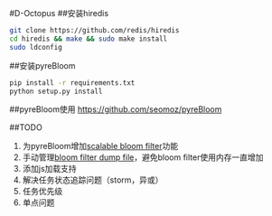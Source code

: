 #D-Octopus
##安装hiredis
```bash
git clone https://github.com/redis/hiredis
cd hiredis && make && sudo make install
sudo ldconfig
```

##安装pyreBloom
```bash
pip install -r requirements.txt
python setup.py install
```

##pyreBloom使用
https://github.com/seomoz/pyreBloom


##TODO
1. 为pyreBloom增加[scalable bloom filter](http://gsd.di.uminho.pt/members/cbm/ps/dbloom.pdf)功能
2. 手动管理[bloom filter dump file](https://github.com/seomoz/pyreBloom)，避免bloom filter使用内存一直增加
3. 添加js加载支持
4. 解决任务状态追踪问题（storm，异或）
5. 任务优先级
6. 单点问题

